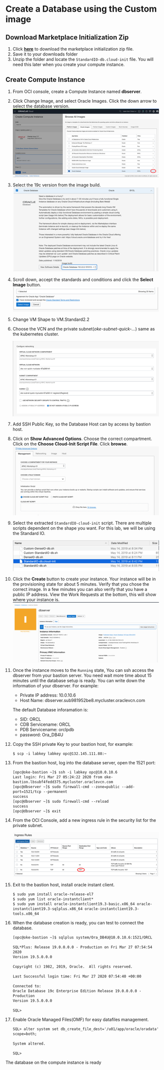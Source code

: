 # Create a Database using the Custom image



## Download Marketplace Initialization Zip

1. Click [**here**](https://community.oracle.com/servlet/JiveServlet/download/1031489-6-462822/oci-db-app-script-examples.zip) to download the marketplace initialization zip file.
2. Save it to your downloads folder
3. Unzip the folder and locate the `StandardIO-db.cloud-init` file. You will need this later when you create your compute instance.



## Create Compute Instance

1. From OCI console, create a Compute Instance named **dbserver**.

2. Click Change Image, and select Oracle Images. Click the down arrow to select the database version.![image-20200327113751359](img/image-20200327113751359.png)

3. Select the 19c version from the image build.<img src="img/image-20200327113859165.png" alt="image-20200327113859165" style="zoom:50%;" />

4. Scroll down, accept the standards and conditions and click the **Select Image** button.![image-20200327114104402](img/image-20200327114104402.png)

5. Change VM Shape to VM.Standard2.2

6. Choose the VCN and the private subnet(*oke-subnet-quick-...*) same as the kubernetes cluster.

   <img src="img/image-20200331150421977.png" alt="image-20200331150421977" style="zoom:50%;" />

7. Add SSH Public Key, so the Database Host can by access by bastion host.

8. Click on **Show Advanced Options**. Choose the correct compartment. Click on the **Choose Cloud-Init Script File**. Click **browse**.![image-20200327114627886](img/image-20200327114627886.png)

9. Select the extracted `StandardIO-cloud-init` script. There are multiple scripts dependent on the shape you want. For this lab, we will be using the Standard IO.

   <img src="img/image-20200327114942460.png" alt="image-20200327114942460" style="zoom:50%;" />

10. Click the **Create** button to create your instance. Your instance will be in the provisioning state for about 5 minutes. Verify that you chose the correct image. In a few minutes you can also verify that you have a public IP address. View the Work Requests at the bottom, this will show where your instance is.![image-20200327115120107](img/image-20200327115120107.png)

   

11. Once the instance moves to the `Running` state, You can ssh access the dbserver from your bastion server. You need wait more time about 15 minutes until the database setup is ready. You can write down the information of your dbserver. For example:

    - Private IP address: 10.0.10.6
    - Host Name: dbserver.sub981952be8.mycluster.oraclevcn.com

    The default Database inforamation is:

    - SID: ORCL
    - CDB Servicename: ORCL
    - PDB Servicename: orclpdb
    - password: Ora_DB4U

    

12. Copy the SSH private Key to your bastion host, for example:

    ```
    $ scp -i labkey labkey opc@132.145.111.88:~
    ```

    

13. From the bastion host, log into the database server, open the 1521 port:

    ```
    [opc@oke-bastion ~]$ ssh -i labkey opc@10.0.10.6
    Last login: Fri Mar 27 05:24:22 2020 from oke-bastion.lbsubf4fedd375.mycluster.oraclevcn.com
    [opc@dbserver ~]$ sudo firewall-cmd --zone=public --add-port=1521/tcp --permanent
    success
    [opc@dbserver ~]$ sudo firewall-cmd --reload
    success
    [opc@dbserver ~]$ exit
    ```

    

14. From the OCI Console, add a new ingress rule in the security list for the private subnet.

    <img src="img/image-20200331160042395.png" alt="image-20200331160042395" style="zoom:50%;" />

    

15. Exit to the bastion host, install oracle instant client.

    ```
    $ sudo yum install oracle-release-el7
    $ sudo yum list oracle-instantclient*
    $ sudo yum install oracle-instantclient19.3-basic.x86_64 oracle-instantclient19.3-sqlplus.x86_64 oracle-instantclient19.3-tools.x86_64
    ```

     

16. When the database creation is ready, you can test to connect the database.

    ```
    [opc@oke-bastion ~]$ sqlplus system/Ora_DB4U@10.0.10.6:1521/ORCL
    
    SQL*Plus: Release 19.0.0.0.0 - Production on Fri Mar 27 07:54:54 2020
    Version 19.5.0.0.0
    
    Copyright (c) 1982, 2019, Oracle.  All rights reserved.
    
    Last Successful login time: Fri Mar 27 2020 07:54:40 +00:00
    
    Connected to:
    Oracle Database 19c Enterprise Edition Release 19.0.0.0.0 - Production
    Version 19.5.0.0.0
    
    SQL> 
    ```

    

17. Enable Oracle Managed Files(OMF) for easy datafiles management.

    ```
    SQL> alter system set db_create_file_dest='/u01/app/oracle/oradata' scope=both;
    
    System altered.
    
    SQL> 
    ```

    

The database on the compute instance is ready